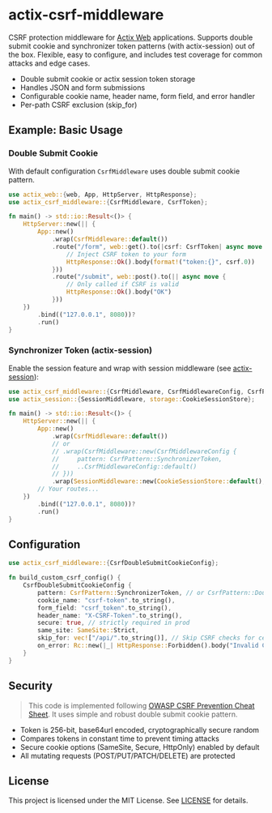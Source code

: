 # actix-csrf-middleware

CSRF protection middleware for [Actix Web](https://github.com/actix/actix-web) applications. Supports double submit
cookie and synchronizer token patterns (with actix-session) out of the box. Flexible, easy to
configure, and includes test coverage for common attacks and edge cases.

- Double submit cookie or actix session token storage
- Handles JSON and form submissions
- Configurable cookie name, header name, form field, and error handler
- Per-path CSRF exclusion (skip_for)

## Example: Basic Usage

### Double Submit Cookie

With default configuration `CsrfMiddleware` uses double submit cookie pattern.

```rust
use actix_web::{web, App, HttpServer, HttpResponse};
use actix_csrf_middleware::{CsrfMiddleware, CsrfToken};

fn main() -> std::io::Result<()> {
    HttpServer::new(|| {
        App::new()
            .wrap(CsrfMiddleware::default())
            .route("/form", web::get().to(|csrf: CsrfToken| async move {
                // Inject CSRF token to your form
                HttpResponse::Ok().body(format!("token:{}", csrf.0))
            }))
            .route("/submit", web::post().to(|| async move {
                // Only called if CSRF is valid
                HttpResponse::Ok().body("OK")
            }))
    })
        .bind(("127.0.0.1", 8080))?
        .run()
}
```

### Synchronizer Token (actix-session)

Enable the session feature and wrap with session middleware (see [actix-session](https://docs.rs/actix-session)):

```rust
use actix_csrf_middleware::{CsrfMiddleware, CsrfMiddlewareConfig, CsrfPattern, CsrfToken};
use actix_session::{SessionMiddleware, storage::CookieSessionStore};

fn main() -> std::io::Result<()> {
    HttpServer::new(|| {
        App::new()
            .wrap(CsrfMiddleware::default())
            // or
            // .wrap(CsrfMiddleware::new(CsrfMiddlewareConfig {
            //     pattern: CsrfPattern::SynchronizerToken,
            //     ..CsrfMiddlewareConfig::default()
            // }))
            .wrap(SessionMiddleware::new(CookieSessionStore::default(), your_secret_key()))
        // Your routes...
    })
        .bind(("127.0.0.1", 8080))?
        .run()
}
```

## Configuration

```rust
use actix_csrf_middleware::{CsrfDoubleSubmitCookieConfig};

fn build_custom_csrf_config() {
    CsrfDoubleSubmitCookieConfig {
        pattern: CsrfPattern::SynchronizerToken, // or CsrfPattern::DoubleSubmitCookie
        cookie_name: "csrf-token".to_string(),
        form_field: "csrf_token".to_string(),
        header_name: "X-CSRF-Token".to_string(),
        secure: true, // strictly required in prod
        same_site: SameSite::Strict,
        skip_for: vec!["/api/".to_string()], // Skip CSRF checks for certain paths
        on_error: Rc::new(|_| HttpResponse::Forbidden().body("Invalid CSRF token")),
    }
}
```

## Security

> This code is implemented
> following [OWASP CSRF Prevention Cheat Sheet](https://cheatsheetseries.owasp.org/cheatsheets/Cross-Site_Request_Forgery_Prevention_Cheat_Sheet.html).
> It uses simple and robust double submit cookie pattern.

- Token is 256-bit, base64url encoded, cryptographically secure random
- Compares tokens in constant time to prevent timing attacks
- Secure cookie options (SameSite, Secure, HttpOnly) enabled by default
- All mutating requests (POST/PUT/PATCH/DELETE) are protected

## License

This project is licensed under the MIT License. See [LICENSE](./LICENSE) for details.

